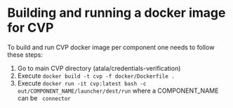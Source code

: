 # Building and running a docker image for CVP
To build and run CVP docker image per component one needs to follow these steps:
1. Go to main CVP directory (atala/credentials-verification)
2. Execute ```docker build -t cvp -f docker/Dockerfile .```
3. Execute ```docker run -it cvp:latest bash -c out/COMPONENT_NAME/launcher/dest/run``` where a COMPONENT_NAME can be ``` connector```
